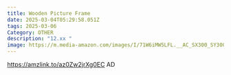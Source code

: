 ```yaml
---
title: Wooden Picture Frame
date: 2025-03-04T05:29:58.051Z
tags: 2025-03-06
Category: OTHER
description: "12.xx "
image: https://m.media-amazon.com/images/I/71W6iMW5LFL.__AC_SX300_SY300_QL70_FMwebp_.jpg
---
```

https://amzlink.to/az0Zw2jrXg0EC   AD